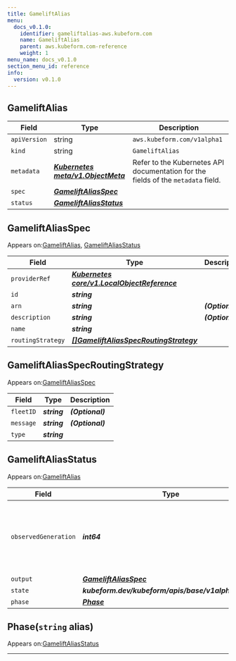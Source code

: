 ```yaml
---
title: GameliftAlias
menu:
  docs_v0.1.0:
    identifier: gameliftalias-aws.kubeform.com
    name: GameliftAlias
    parent: aws.kubeform.com-reference
    weight: 1
menu_name: docs_v0.1.0
section_menu_id: reference
info:
  version: v0.1.0
---
```


## GameliftAlias
| Field | Type | Description |
| ------ | ----- | ----------- |
| `apiVersion` | string | `aws.kubeform.com/v1alpha1` |
|    `kind` | string | `GameliftAlias` |
| `metadata` | ***[Kubernetes meta/v1.ObjectMeta](https://kubernetes.io/docs/reference/generated/kubernetes-api/v1.13/#objectmeta-v1-meta)***|Refer to the Kubernetes API documentation for the fields of the `metadata` field.|
| `spec` | ***[GameliftAliasSpec](#gameliftaliasspec)***||
| `status` | ***[GameliftAliasStatus](#gameliftaliasstatus)***||
## GameliftAliasSpec

Appears on:[GameliftAlias](#gameliftalias), [GameliftAliasStatus](#gameliftaliasstatus)

| Field | Type | Description |
| ------ | ----- | ----------- |
| `providerRef` | ***[Kubernetes core/v1.LocalObjectReference](https://kubernetes.io/docs/reference/generated/kubernetes-api/v1.13/#localobjectreference-v1-core)***||
| `id` | ***string***||
| `arn` | ***string***| ***(Optional)*** |
| `description` | ***string***| ***(Optional)*** |
| `name` | ***string***||
| `routingStrategy` | ***[[]GameliftAliasSpecRoutingStrategy](#gameliftaliasspecroutingstrategy)***||
## GameliftAliasSpecRoutingStrategy

Appears on:[GameliftAliasSpec](#gameliftaliasspec)

| Field | Type | Description |
| ------ | ----- | ----------- |
| `fleetID` | ***string***| ***(Optional)*** |
| `message` | ***string***| ***(Optional)*** |
| `type` | ***string***||
## GameliftAliasStatus

Appears on:[GameliftAlias](#gameliftalias)

| Field | Type | Description |
| ------ | ----- | ----------- |
| `observedGeneration` | ***int64***| ***(Optional)*** Resource generation, which is updated on mutation by the API Server.|
| `output` | ***[GameliftAliasSpec](#gameliftaliasspec)***| ***(Optional)*** |
| `state` | ***kubeform.dev/kubeform/apis/base/v1alpha1.State***| ***(Optional)*** |
| `phase` | ***[Phase](#phase)***| ***(Optional)*** |
## Phase(`string` alias)

Appears on:[GameliftAliasStatus](#gameliftaliasstatus)

---
